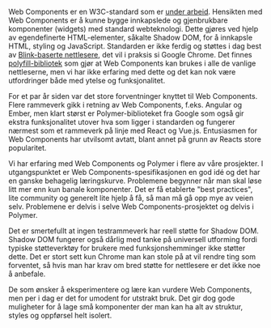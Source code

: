 Web Components er en W3C-standard som er [under arbeid](https://www.w3.org/standards/techs/components#w3c_all). Hensikten med Web Components er å kunne bygge innkapslede og gjenbrukbare komponenter (widgets) med standard webteknologi. Dette gjøres ved hjelp av egendefinerte HTML-elementer, såkalte Shadow DOM, for å innkapsle HTML, styling og JavaScript. Standarden er ikke ferdig og støttes i dag best av [Blink-baserte nettlesere](https://en.wikipedia.org/wiki/Blink_%28web_engine%29), det vil i praksis si Google Chrome. Det finnes [polyfill-bibliotek](https://www.webcomponents.org/polyfills) som gjør at Web Components kan brukes i alle de vanlige nettleserne, men vi har ikke erfaring med dette og det kan nok være utfordringer både med ytelse og funksjonalitet.

For et par år siden var det store forventninger knyttet til Web Components. Flere rammeverk gikk i retning av Web Components, f.eks. Angular og Ember, men klart størst er Polymer-biblioteket fra Google som også gir ekstra funksjonalitet utover hva som ligger i standarden og fungerer nærmest som et rammeverk på linje med React og Vue.js. Entusiasmen for Web Components har utvilsomt avtatt, blant annet på grunn av Reacts store popularitet.

Vi har erfaring med Web Components og Polymer i flere av våre prosjekter. I utgangspunktet er Web Components-spesifikasjonen en god idé og det har en ganske behagelig læringskurve. Problemene begynner når man skal løse litt mer enn kun banale komponenter. Det er få etablerte "best practices", lite community og generelt lite hjelp å få, så man må gå opp mye av veien selv. Problemene er delvis i selve Web Components-prosjektet og delvis i Polymer. 

Det er smertefullt at ingen testrammeverk har reell støtte for Shadow DOM. Shadow DOM fungerer også dårlig med tanke på universell utforming fordi typiske støtteverktøy for brukere med funksjonshemminger ikke støtter dette. Det er stort sett kun Chrome man kan stole på at vil rendre ting som forventet, så hvis man har krav om bred støtte for nettlesere er det ikke noe å anbefale. 

De som ønsker å eksperimentere og lære kan vurdere Web Components, men per i dag er det for umodent for utstrakt bruk. Det gir dog gode muligheter for å lage små komponenter der man kan ha alt av struktur, styles og oppførsel helt isolert.